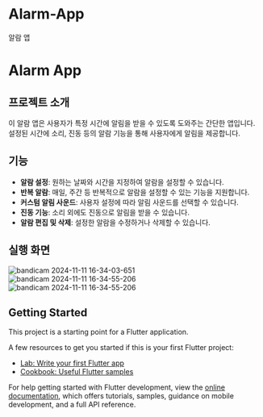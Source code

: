 # Alarm-App

알람 앱

# Alarm App

## 프로젝트 소개
이 알람 앱은 사용자가 특정 시간에 알림을 받을 수 있도록 도와주는 간단한 앱입니다. 설정된 시간에 소리, 진동 등의 알람 기능을 통해 사용자에게 알림을 제공합니다.

## 기능
- **알람 설정**: 원하는 날짜와 시간을 지정하여 알람을 설정할 수 있습니다.
- **반복 알람**: 매일, 주간 등 반복적으로 알람을 설정할 수 있는 기능을 지원합니다.
- **커스텀 알림 사운드**: 사용자 설정에 따라 알림 사운드를 선택할 수 있습니다.
- **진동 기능**: 소리 외에도 진동으로 알림을 받을 수 있습니다.
- **알람 편집 및 삭제**: 설정한 알람을 수정하거나 삭제할 수 있습니다.

## 실행 화면
![bandicam 2024-11-11 16-34-03-651](https://github.com/user-attachments/assets/7e96780f-bf50-4c22-b116-d8d64b9d3175)
![bandicam 2024-11-11 16-34-55-206](https://github.com/user-attachments/assets/af66fe31-72c3-47b3-ad92-296da9c3a08d)
![bandicam 2024-11-11 16-34-55-206](https://github.com/user-attachments/assets/a124e168-1c97-4424-bc76-6e573add3445)

## Getting Started

This project is a starting point for a Flutter application.

A few resources to get you started if this is your first Flutter project:

- [Lab: Write your first Flutter app](https://docs.flutter.dev/get-started/codelab)
- [Cookbook: Useful Flutter samples](https://docs.flutter.dev/cookbook)

For help getting started with Flutter development, view the
[online documentation](https://docs.flutter.dev/), which offers tutorials,
samples, guidance on mobile development, and a full API reference.
